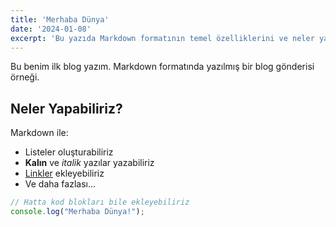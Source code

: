 ```yaml
---
title: 'Merhaba Dünya'
date: '2024-01-08'
excerpt: 'Bu yazıda Markdown formatının temel özelliklerini ve neler yapabileceğimizi keşfedeceğiz.'
---
```

Bu benim ilk blog yazım. Markdown formatında yazılmış bir blog gönderisi örneği.

## Neler Yapabiliriz?

Markdown ile:
- Listeler oluşturabiliriz
- **Kalın** ve *italik* yazılar yazabiliriz
- [Linkler](https://example.com) ekleyebiliriz
- Ve daha fazlası...

```javascript
// Hatta kod blokları bile ekleyebiliriz
console.log("Merhaba Dünya!");
``` 